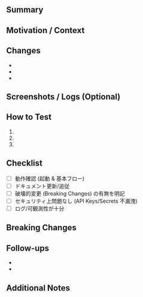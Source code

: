 ## Summary
<!-- 変更の概要を簡潔に -->

## Motivation / Context
<!-- 背景 / 解決したい課題 -->

## Changes
<!-- 箇条書きで主な変更点 -->
- 
- 
- 

## Screenshots / Logs (Optional)
<!-- UI 変更 / ログ抜粋など -->

## How to Test
1. 
2. 
3. 

## Checklist
- [ ] 動作確認 (起動 & 基本フロー)
- [ ] ドキュメント更新/追従
- [ ] 破壊的変更 (Breaking Changes) の有無を明記
- [ ] セキュリティ上問題なし (API Keys/Secrets 不漏洩)
- [ ] ログ/可観測性が十分

## Breaking Changes
<!-- Public API / import path / env var などの互換性に影響する変更があれば記述 -->

## Follow-ups
<!-- 後続タスク (Issue 化推奨) -->
- 
- 

## Additional Notes
<!-- 補足があれば -->
